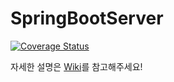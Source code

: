 # SpringBootServer

[![Coverage Status](https://coveralls.io/repos/github/wnsgml972/SpringBootServer/badge.svg)](https://coveralls.io/github/wnsgml972/SpringBootServer)

자세한 설명은 [Wiki](https://github.com/wnsgml972/SpringBootServer/wiki)를 참고해주세요!

